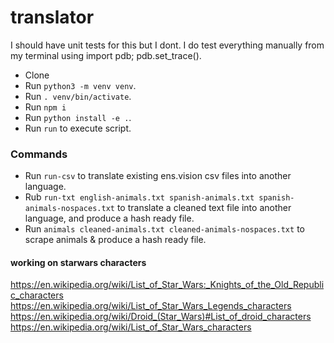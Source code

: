 # translator

I should have unit tests for this but I dont.
I do test everything manually from my terminal using import pdb; pdb.set_trace().


- Clone
- Run `python3 -m venv venv`.
- Run `. venv/bin/activate`.
- Run `npm i`
- Run `python install -e .`.
- Run `run` to execute script.

### Commands
- Run `run-csv` to translate existing ens.vision csv files into another language.
- Rub `run-txt english-animals.txt spanish-animals.txt spanish-animals-nospaces.txt` to translate a cleaned text file into another language, and produce a hash ready file.
- Run `animals cleaned-animals.txt cleaned-animals-nospaces.txt`  to scrape animals & produce a hash ready file.


#### working on starwars characters
https://en.wikipedia.org/wiki/List_of_Star_Wars:_Knights_of_the_Old_Republic_characters
https://en.wikipedia.org/wiki/List_of_Star_Wars_Legends_characters
https://en.wikipedia.org/wiki/Droid_(Star_Wars)#List_of_droid_characters
https://en.wikipedia.org/wiki/List_of_Star_Wars_characters